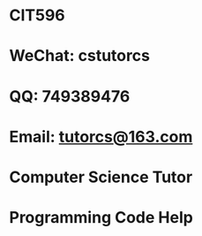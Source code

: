 # CIT596

# WeChat: cstutorcs

# QQ: 749389476

# Email: tutorcs@163.com

# Computer Science Tutor

# Programming Code Help
